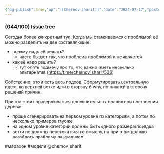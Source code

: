 ```yaml
---
{"dg-publish":true,"up":"[[Chernov sharit]]","date":"2024-07-17","posted":"https://t.me/chernov_sharit/581","modified_at":"2024-09-10T22:59:08+03:00","published_at":"2024-07-17T19:05:00+03:00","dg-path":"/chernov_sharit/2024-07-17 Issue tree.md","permalink":"/chernov-sharit/2024-07-17-issue-tree/","dgPassFrontmatter":true}
---
```



### (044/100) Issue tree

Сегодня более конкретный тул. Когда мы сталкиваемся с проблемой её можно разделить на две составляющие:
- почему надо её решать?
    - часто бывает так, что проблема проблемой и не является
- как её надо решить?
    - тут опять подмечу про то, что важно иметь несколько альтернатив (https://t.me/chernov_sharit/536)

Собственно, это и есть весь подход. Сформулировать центральную идею, по верхней ветке идти в сторону 6 why, по нижней в сторону решений причин.

При это стоит придерживаться дополнительных правил при построении дерева:
- проще сгенерировать на первом уровне по категориям, а потом по несколько примеров глубже
- на одном уровне категории должны быть одного размера/порядка 
- ветки не должны пересекаться по смыслу, но при этом должны разобрать проблему по кусочкам


#марафон  #модели  @chernov_sharit
